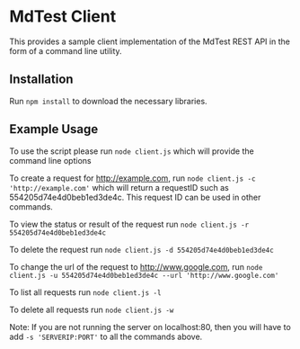 # MdTest Client
This provides a sample client implementation of the MdTest REST API in the form of a command line utility.

## Installation
Run `npm install` to download the necessary libraries.

## Example Usage
To use the script please run
```node client.js```
which will provide the command line options

To create a request for http://example.com, run
```node client.js -c 'http://example.com'```
which will return a requestID such as 554205d74e4d0beb1ed3de4c.
This request ID can be used in other commands.

To view the status or result of the request run
```node client.js -r 554205d74e4d0beb1ed3de4c```

To delete the request run
```node client.js -d 554205d74e4d0beb1ed3de4c```

To change the url of the request to http://www.google.com, run
```node client.js -u 554205d74e4d0beb1ed3de4c --url 'http://www.google.com'```

To list all requests run
```node client.js -l```

To delete all requests run
```node client.js -w```

Note: If you are not running the server on localhost:80, then you will have to add `-s 'SERVERIP:PORT'`
to all the commands above.
